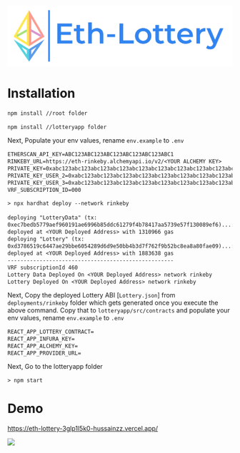 <img src="/lotteryapp/src/eth-bg.png" width="900">

# Installation
    
`npm install //root folder`

`npm install //lotteryapp folder`

Next, Populate your env values, rename `env.example` to `.env`

```
ETHERSCAN_API_KEY=ABC123ABC123ABC123ABC123ABC123ABC1
RINKEBY_URL=https://eth-rinkeby.alchemyapi.io/v2/<YOUR ALCHEMY KEY>
PRIVATE_KEY=0xabc123abc123abc123abc123abc123abc123abc123abc123abc123abc123abc1
PRIVATE_KEY_USER_2=0xabc123abc123abc123abc123abc123abc123abc123abc123abc123abc123abc1
PRIVATE_KEY_USER_3=0xabc123abc123abc123abc123abc123abc123abc123abc123abc123abc123abc1
VRF_SUBSCRIPTION_ID=000
```

```
> npx hardhat deploy --network rinkeby

deploying "LotteryData" (tx: 0xec7bedb5779aef960191ae6996b85ddc61279f4b78417aa5739e57f130089ef6)...: deployed at <YOUR Deployed Address> with 1310966 gas
deploying "Lottery" (tx: 0xd3786519c6447ae29bbe6054289d6d9e50bb4b3d7f762f9b52bc8ea8a80fae09)...: deployed at <YOUR Deployed Address> with 1883638 gas
----------------------------------------------------
VRF subscriptionId 460
Lottery Data Deployed On <YOUR Deployed Address> network rinkeby
Lottery Deployed On <YOUR Deployed Address> network rinkeby

```

Next, Copy the deployed Lottery ABI [`Lottery.json`] from  `deployments/rinkeby` folder which gets generated once you execute the above command.
Copy that to `lotteryapp/src/contracts` and populate your env values, rename `env.example` to `.env` 

```
REACT_APP_LOTTERY_CONTRACT=
REACT_APP_INFURA_KEY=
REACT_APP_ALCHEMY_KEY=
REACT_APP_PROVIDER_URL=
```

Next, Go to the lotteryapp folder
```
> npm start
```
# Demo

https://eth-lottery-3glp1l5k0-hussainzz.vercel.app/

<img src="/eth-winner.gif" width="600">

